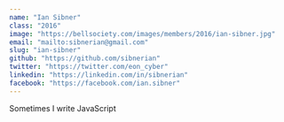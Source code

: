 ```yaml
---
name: "Ian Sibner"
class: "2016"
image: "https://bellsociety.com/images/members/2016/ian-sibner.jpg"
email: "mailto:sibnerian@gmail.com"
slug: "ian-sibner"
github: "https://github.com/sibnerian"
twitter: "https://twitter.com/eon_cyber"
linkedin: "https://linkedin.com/in/sibnerian"
facebook: "https://facebook.com/ian.sibner"
---
```

Sometimes I write JavaScript